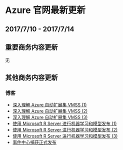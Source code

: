 <properties
	pageTitle="Azure 官网本周更新 | Azure"
    description="Azure 官网本周更新"
    services=""
    documentationCenter=""
    authors=""
    manager=""
    editor=""
    tags=""/>

<tags ms.service="weekly-updates" ms.date="" wacn.date="" wacn.lang="cn"/>

# Azure 官网最新更新
## 2017/7/10 - 2017/7/14
## 重要商务内容更新
无

## 其他商务内容更新
### 博客
<ul>
<li><a id="weekly-updates-7-10_blog-AzureVMSSIntroI" href="/blog/2017/07/14/AzureVMSSIntroI/">深入理解 Azure 自动扩展集 VMSS (1)</a></li>
<li><a id="weekly-updates-7-10_blog-AzureVMSSIntroII" href="/blog/2017/07/14/AzureVMSSIntroII/">深入理解 Azure 自动扩展集 VMSS (2)</a></li>
<li><a id="weekly-updates-7-10_blog-AzureVMSSIntroIII" href="/blog/2017/07/14/AzureVMSSIntroIII/">深入理解 Azure 自动扩展集 VMSS (3)</a></li>
<li><a id="weekly-updates-7-10_blog-UseMicrosoftRForMachineLearningandModelPublishingI" href="/blog/2017/07/14/UseMicrosoftRForMachineLearningandModelPublishingI/">使用 Microsoft R Server 进行机器学习和模型发布 (1)</a></li>
<li><a id="weekly-updates-7-10_blog-UseMicrosoftRServerforMachineLearingandModelPublishingII" href="/blog/2017/07/14/UseMicrosoftRServerforMachineLearingandModelPublishingII/">使用 Microsoft R Server 进行机器学习和模型发布 (2)</a></li>
<li><a id="weekly-updates-7-10_blog-UseMicrosoftRServerforMachineLearingandModelPublishingIII" href="/blog/2017/07/14/UseMicrosoftRServerforMachineLearingandModelPublishingIII/">使用 Microsoft R Server 进行机器学习和模型发布 (3)</a></li>
<li><a id="weekly-updates-7-10_blog-EventHubCapturePublishin" href="/blog/2017/07/10/EventHubCapturePublishing/">事件中心捕获正式发布</a></li>
</ul>